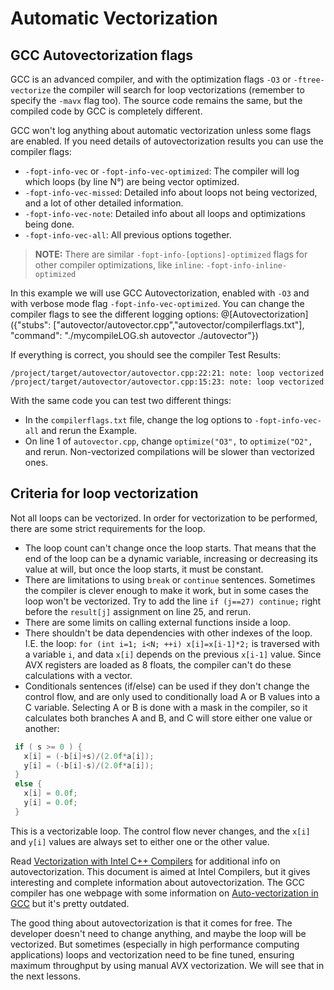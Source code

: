 # Automatic Vectorization

## GCC Autovectorization flags

GCC is an advanced compiler, and with the optimization flags `-O3` or `-ftree-vectorize` the compiler will search for loop vectorizations (remember to specify the `-mavx` flag too). The source code remains the same, but the compiled code by GCC is completely different.

GCC won't log anything about automatic vectorization unless some flags are enabled. If you need details of autovectorization results you can use the compiler flags:

- `-fopt-info-vec` or `-fopt-info-vec-optimized`: The compiler will log which loops (by line N°) are being vector optimized.
- `-fopt-info-vec-missed`: Detailed info about loops not being vectorized, and a lot of other detailed information.
- `-fopt-info-vec-note`: Detailed info about all loops and optimizations being done.
- `-fopt-info-vec-all`: All previous options together.

>**NOTE:** There are similar `-fopt-info-[options]-optimized` flags for other compiler optimizations, like `inline`: `-fopt-info-inline-optimized`

In this example we will use GCC Autovectorization, enabled with `-O3` and with verbose mode flag `-fopt-info-vec-optimized`. You can change the compiler flags to see the different logging options:
@[Autovectorization]({"stubs": ["autovector/autovector.cpp","autovector/compilerflags.txt"], "command": "./mycompileLOG.sh autovector ./autovector"})

If everything is correct, you should see the compiler Test Results:
```
/project/target/autovector/autovector.cpp:22:21: note: loop vectorized
/project/target/autovector/autovector.cpp:15:23: note: loop vectorized
```
With the same code you can test two different things:

- In the `compilerflags.txt` file, change the log options to `-fopt-info-vec-all` and rerun the Example.
- On line 1 of `autovector.cpp`, change `optimize("O3",` to `optimize("O2",` and rerun.
Non-vectorized compilations will be slower than vectorized ones.

## Criteria for loop vectorization

Not all loops can be vectorized. In order for vectorization to be performed, there are some strict requirements for the loop.

- The loop count can't change once the loop starts. That means that the end of the loop can be a dynamic variable, increasing or decreasing its value at will, but once the loop starts, it must be constant.
- There are limitations to using `break` or `continue` sentences. Sometimes the compiler is clever enough to make it work, but in some cases the loop won't be vectorized. Try to add the line  `if (j==27) continue;` right before the `result[j]` assignment on line 25, and rerun.
- There are some limits on calling external functions inside a loop.
- There shouldn't be data dependencies with other indexes of the loop. I.E. the loop: `for (int i=1; i<N; ++i) x[i]=x[i-1]*2;` is traversed with a variable `i`, and data `x[i]` depends on the previous `x[i-1]` value. Since AVX registers are loaded as 8 floats, the compiler can't do these calculations with a vector.
- Conditionals sentences (if/else) can be used if they don't change the control flow, and are only used to conditionally load A or B values into a C variable. Selecting A or B is done with a mask in the compiler, so it calculates both branches A and B, and C will store either one value or another:
```cpp
 if ( s >= 0 ) {
   x[i] = (-b[i]+s)/(2.0f*a[i]);
   y[i] = (-b[i]-s)/(2.0f*a[i]);
 }
 else {
   x[i] = 0.0f;
   y[i] = 0.0f;
 }
```
This is a vectorizable loop. The control flow never changes, and the `x[i]` and `y[i]` values are always set to either one or the other value.

Read [Vectorization with Intel C++ Compilers](https://software.intel.com/sites/default/files/m/4/8/8/2/a/31848-CompilerAutovectorizationGuide.pdf) for additional info on autovectorization. This document is aimed at Intel Compilers, but it gives interesting and complete information about autovectorization.
The GCC compiler has one webpage with some information on 
[Auto-vectorization in GCC](https://gcc.gnu.org/projects/tree-ssa/vectorization.html) but it's pretty outdated.

The good thing about autovectorization is that it comes for free. The developer doesn't need to change anything, and maybe the loop will be vectorized. But sometimes (especially in high performance computing applications) loops and vectorization need to be fine tuned, ensuring maximum throughput by using manual AVX vectorization. We will see that in the next lessons.

